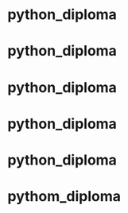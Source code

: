 # python_diploma
# python_diploma
# python_diploma
# python_diploma
# python_diploma
# pythom_diploma
